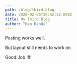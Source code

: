 ```yaml
---
path: /blog/third-blog
date: 2020-02-06T20:42:52.000Z
title: My Third Blog
author: "Hao HanQi"
---
```

Posting works well.

But layout still needs to work on 

Good Job !!!!

